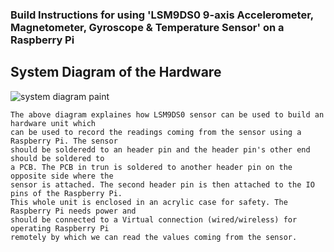 ### Build Instructions for using 'LSM9DS0 9-axis Accelerometer, Magnetometer, Gyroscope & Temperature Sensor' on a Raspberry Pi

## System Diagram of the Hardware
![system diagram paint](https://user-images.githubusercontent.com/43181567/49611645-29ef4480-f970-11e8-9987-dfd604e5d199.png)
```
The above diagram explaines how LSM9DS0 sensor can be used to build an hardware unit which 
can be used to record the readings coming from the sensor using a Raspberry Pi. The sensor 
should be solderedd to an header pin and the header pin's other end should be soldered to 
a PCB. The PCB in trun is soldered to another header pin on the opposite side where the 
sensor is attached. The second header pin is then attached to the IO pins of the Raspberry Pi. 
This whole unit is enclosed in an acrylic case for safety. The Raspberry Pi needs power and 
should be connected to a Virtual connection (wired/wireless) for operating Raspberry Pi 
remotely by which we can read the values coming from the sensor.
```




    

